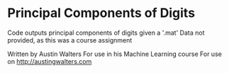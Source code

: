 Principal Components of Digits
=====

Code outputs principal components of digits given a '.mat'
Data not provided, as this was a course assignment

Written by Austin Walters
For use in his Machine Learning course
For use on http://austingwalters.com